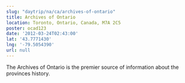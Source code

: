 ```yaml
---
slug: "daytrip/na/ca/archives-of-ontario"
title: Archives of Ontario
location: Toronto, Ontario, Canada, M7A 2C5
poster: ocad123
date: '2012-03-24T02:43:00'
lat: '43.7771430'
lng: '-79.5054390'
url: null
---
```


The Archives of Ontario is the premier source of information about the provinces history.
